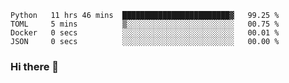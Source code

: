 <!--START_SECTION:waka-->

```text
Python   11 hrs 46 mins  ████████████████████████▓   99.25 %
TOML     5 mins          ▒░░░░░░░░░░░░░░░░░░░░░░░░   00.75 %
Docker   0 secs          ░░░░░░░░░░░░░░░░░░░░░░░░░   00.01 %
JSON     0 secs          ░░░░░░░░░░░░░░░░░░░░░░░░░   00.00 %
```

<!--END_SECTION:waka-->

### Hi there 👋

<!--
**DnC275/DnC275** is a ✨ _special_ ✨ repository because its `README.md` (this file) appears on your GitHub profile.

Here are some ideas to get you started:

- 🔭 I’m currently working on ...
- 🌱 I’m currently learning ...
- 👯 I’m looking to collaborate on ...
- 🤔 I’m looking for help with ...
- 💬 Ask me about ...
- 📫 How to reach me: ...
- 😄 Pronouns: ...
- ⚡ Fun fact: ...
-->
